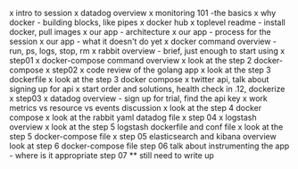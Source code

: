 
x intro to session
x datadog overview
x monitoring 101 -the basics
x why docker - building blocks, like pipes
x docker hub
x toplevel readme - install docker, pull images
x our app - architecture
x our app - process for the session
x our app - what it doesn't do yet
x docker command overview - run, ps, logs, stop, rm
x rabbit overview - brief, just enough to start using
x step01
x docker-compose command overview
x look at the step 2 docker-compose
x step02
x code review of the golang app
x look at the step 3 dockerfile
x look at the step 3 docker compose
x twitter api, talk about signing up for api
x start order and solutions, health check in .12, dockerize
x step03
x datadog overview - sign up for trial, find the api key
x work metrics vs resource vs events discussion
x look at the step 4 docker compose
x look at the rabbit yaml datadog file
x step 04
x logstash overview
x look at the step 5 logstash dockerfile and conf file
x look at the step 5 docker-compose file
x step 05
elasticsearch and kibana overview
look at step 6 docker-compose file
step 06
talk about instrumenting the app - where is it appropriate
step 07 ** still need to write up





